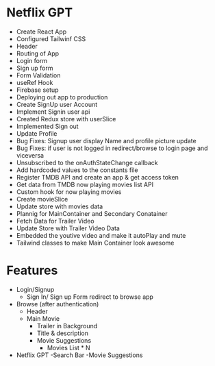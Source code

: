 # Netflix GPT

- Create React App
- Configured Tailwinf CSS
- Header
- Routing of App
- Login form
- Sign up form
- Form Validation
- useRef Hook
- Firebase setup
- Deploying out app to production
- Create SignUp user Account
- Implement Signin user api
- Created Redux store with userSlice
- Implemented Sign out
- Update Profile
- Bug Fixes: Signup user display Name and profile picture update
- Bug Fixes: if user is not logged in redirect/browse to login page and viceversa
- Unsubscribed to the onAuthStateChange callback
- Add hardcoded values to the constants file
- Register TMDB API and create an app & get access token
- Get data from TMDB now playing movies list API
- Custom hook for now playing movies
- Create movieSlice
- Update store with movies data
- Plannig for MainContainer and Secondary Conatainer
- Fetch Data for Trailer Video
- Update Store with Trailer Video Data
- Embedded the youtive video and make it autoPlay and mute
- Tailwind classes to make Main Container look awesome

# Features

- Login/Signup
  - Sign In/ Sign up Form
    redirect to browse app
- Browse (after authentication)
  - Header
  - Main Movie
    - Trailer in Background
    - Title & description
    - Movie Suggestions
      - Movies List \* N
- Netflix GPT
  -Search Bar
  -Movie Suggestions
